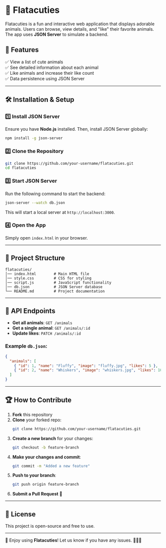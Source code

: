 # 🐾 Flatacuties

Flatacuties is a fun and interactive web application that displays adorable animals. Users can browse, view details, and "like" their favorite animals. The app uses **JSON Server** to simulate a backend.

## 📌 Features

✅ View a list of cute animals  
✅ See detailed information about each animal  
✅ Like animals and increase their like count  
✅ Data persistence using JSON Server  

---

## 🛠️ Installation & Setup

### 1️⃣ Install JSON Server
Ensure you have **Node.js** installed. Then, install JSON Server globally:

```sh
npm install -g json-server
```

### 2️⃣ Clone the Repository
```sh
git clone https://github.com/your-username/flatacuties.git
cd flatacuties
```

### 3️⃣ Start JSON Server
Run the following command to start the backend:

```sh
json-server --watch db.json
```

This will start a local server at `http://localhost:3000`.

### 4️⃣ Open the App
Simply open `index.html` in your browser.

---

## 📂 Project Structure

```
flatacuties/
│── index.html        # Main HTML file
│── style.css         # CSS for styling
│── script.js         # JavaScript functionality
│── db.json           # JSON Server database
└── README.md         # Project documentation
```

---

## 🚀 API Endpoints

- **Get all animals**: `GET /animals`
- **Get a single animal**: `GET /animals/:id`
- **Update likes**: `PATCH /animals/:id`

### Example `db.json`:
```json
{
  "animals": [
    { "id": 1, "name": "Fluffy", "image": "fluffy.jpg", "likes": 5 },
    { "id": 2, "name": "Whiskers", "image": "whiskers.jpg", "likes": 10 }
  ]
}
```

---

## 🏆 How to Contribute

1. **Fork** this repository  
2. **Clone** your forked repo:  
   ```sh
   git clone https://github.com/your-username/flatacuties.git
   ```
3. **Create a new branch** for your changes:  
   ```sh
   git checkout -b feature-branch
   ```
4. **Make your changes and commit**:  
   ```sh
   git commit -m "Added a new feature"
   ```
5. **Push to your branch**:  
   ```sh
   git push origin feature-branch
   ```
6. **Submit a Pull Request** 🎉

---

## 🐝 License

This project is open-source and free to use.

---

🚀 Enjoy using **Flatacuties**! Let us know if you have any issues. 🐶🐱🎉

